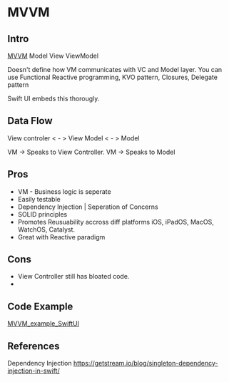 # MVVM


## Intro

[MVVM](MVVM.md)
Model View ViewModel

Doesn't define how VM communicates with VC and Model layer.
You can use Functional Reactive programming, KVO pattern, Closures, Delegate pattern

Swift UI embeds this thorougly.

## Data Flow

View controler  < - > View Model < - > Model

VM -> Speaks to View Controller.
VM -> Speaks to Model

## Pros
- VM - Business logic is seperate
- Easily testable
- Dependency Injection  | Seperation of Concerns
-  SOLID principles
- Promotes Reusuability accross diff platforms iOS, iPadOS, MacOS, WatchOS, Catalyst.
- Great with Reactive paradigm

## Cons
- View Controller still has bloated code.
- 


## Code Example

[MVVM_example_SwiftUI](MVVM_example.md)
## References

Dependency Injection
https://getstream.io/blog/singleton-dependency-injection-in-swift/


